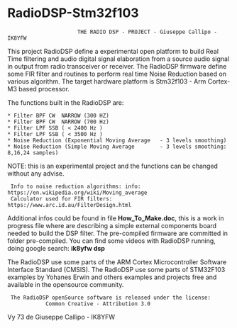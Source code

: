 # RadioDSP-Stm32f103

                          THE RADIO DSP - PROJECT - Giuseppe Callipo - IK8YFW
  
   This project RadioDSP define a experimental open platform to build
   Real Time filtering and audio digital signal elaboration from
   a source audio signal in output from radio transceiver or receiver.
   The RadioDSP firmware define some FIR filter and routines to perform
   real time Noise Reduction based on various algorithm.
   The target hardware platform is Stm32f103 - Arm Cortex-M3 based processor.
  
   The functions built in the RadioDSP are:
   
    * Filter BPF CW  NARROW (300 HZ)
    * Filter BPF CW  NARROW (700 Hz)
    * Filter LPF SSB ( < 2400 Hz )
    * Filter LPF SSB ( < 3500 Hz )
    * Noise Reduction (Exponential Moving Average   - 3 levels smoothing)
    * Noise Reduction (Simple Moving Average        - 3 levels smoothing: 8,16,24 samples)
  
   NOTE: this is an experimental project and the functions can be changed
   without any advise.
  
     Info to noise reduction algorithms: info: https://en.wikipedia.org/wiki/Moving_average
     Calculator used for FIR filters: https://www.arc.id.au/FilterDesign.html
  
  Additional infos could be found in file **How_To_Make.doc**, this is a work in progress file
  where are describing a simple external components board needed to build the DSP filter.
  The pre-compiled firmware are committed in folder pre-compiled.
  You can find some videos with RadioDSP running, doing google search: **ik8yfw dsp** 
   
   The RadioDSP use some parts of the ARM Cortex Microcontroller Software
   Interface Standard (CMSIS).
   The RadioDSP use some parts of STM32F103 examples by Yohanes Erwin and
   others examples and projects free and available in the opensource
   community.
  
     The RadioDSP openSource software is released under the license:
                Common Creative - Attribution 3.0
                
   Vy 73 de Giuseppe Callipo - IK8YFW             
